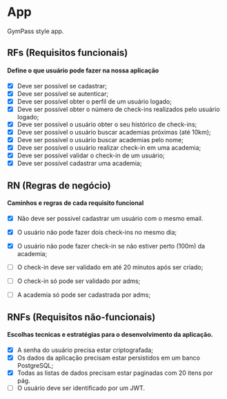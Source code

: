 # App

GymPass style app.

## RFs (Requisitos funcionais)
#### Define o que usuário pode fazer na nossa aplicação

- [x] Deve ser possível se cadastrar;
- [x] Deve ser possível se autenticar;
- [x] Deve ser possível obter o perfil de um usuário logado;
- [x] Deve ser possível obter o número de check-ins realizados pelo usuário logado;
- [x] Deve ser possível o usuário obter o seu histórico de check-ins;
- [x] Deve ser possível o usuário buscar academias próximas (até 10km);
- [x] Deve ser possível o usuário buscar academias pelo nome;
- [x] Deve ser possível o usuário realizar check-in em uma academia;
- [x] Deve ser possível validar o check-in de um usuário;
- [x] Deve ser possível cadastrar uma academia;

## RN (Regras de negócio)
#### Caminhos e regras de cada requisito funcional

- [x] Não deve ser possivel cadastrar um usuário com o mesmo email.
- [x] O usuário não pode fazer dois check-ins no mesmo dia;
- [x] O usuário não pode fazer check-in se não estiver perto (100m) da academia;
- [ ] O check-in deve ser validado em até 20 minutos após ser criado;
- [ ] O check-in só pode ser validado por adms;
- [ ] A academia só pode ser cadastrada por adms;


## RNFs (Requisitos não-funcionais)
#### Escolhas tecnicas e estratégias para o desenvolvimento da aplicação.

- [x] A senha do usuário precisa estar criptografada;
- [x] Os dados da aplicação precisam estar persistidos em um banco PostgreSQL;
- [x] Todas as listas de dados precisam estar paginadas com 20 itens por pág.
- [ ] O usuário deve ser identificado por um JWT.
